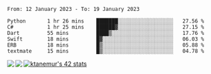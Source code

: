 <!--START_SECTION:waka-->

```text
From: 12 January 2023 - To: 19 January 2023

Python       1 hr 26 mins    ███████░░░░░░░░░░░░░░░░░░   27.56 %
C#           1 hr 25 mins    ██████▓░░░░░░░░░░░░░░░░░░   27.15 %
Dart         55 mins         ████▒░░░░░░░░░░░░░░░░░░░░   17.76 %
Swift        18 mins         █▓░░░░░░░░░░░░░░░░░░░░░░░   06.03 %
ERB          18 mins         █▒░░░░░░░░░░░░░░░░░░░░░░░   05.88 %
textmate     15 mins         █▒░░░░░░░░░░░░░░░░░░░░░░░   04.78 %
```

<!--END_SECTION:waka-->
<a href="https://github.com/anuraghazra/github-readme-stats">
  <img align="left" src="https://github-readme-stats.vercel.app/api?username=Tanesan&count_private=true&show_icons=true" />
<img align="left" src="https://github-readme-stats.vercel.app/api/top-langs/?username=Tanesan" />
</a>

[![ktanemur's 42 stats](https://badge42.vercel.app/api/v2/cl1wslf6s002109l771rng2w8/stats?cursusId=21&coalitionId=62)](https://github.com/JaeSeoKim/badge42)
